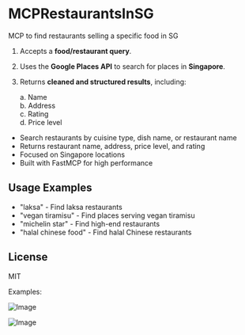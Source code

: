 # MCPRestaurantsInSG
MCP to find restaurants selling a specific food in SG
1. Accepts a **food/restaurant query**.
3. Uses the **Google Places API** to search for places in **Singapore**.
4. Returns **cleaned and structured results**, including:
   
   a. Name  
   b. Address  
   c. Rating  
   d. Price level 

- Search restaurants by cuisine type, dish name, or restaurant name
- Returns restaurant name, address, price level, and rating
- Focused on Singapore locations
- Built with FastMCP for high performance

## Usage Examples

- "laksa" - Find laksa restaurants
- "vegan tiramisu" - Find places serving vegan tiramisu
- "michelin star" - Find high-end restaurants
- "halal chinese food" - Find halal Chinese restaurants

## License

MIT 

Examples:


![Image](https://github.com/user-attachments/assets/7a12fb08-aac1-49cd-b32b-96f4329c1348)


![Image](https://github.com/user-attachments/assets/b3e2ae2f-9ea1-46b2-b82d-7e079c984b95)
